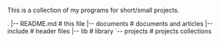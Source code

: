 This is a collection of my programs for short/small projects. 

.
|-- README.md   # this file
|-- documents       # documents and articles
|-- include             # header files
|-- lib                     # library
`-- projects            # projects collections 
